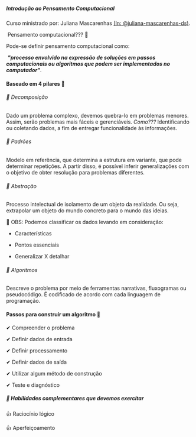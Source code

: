 ##### Introdução ao Pensamento Computacional

Curso ministrado por: Juliana Mascarenhas [(In: @juliana-mascarenhas-ds)](https://www.linkedin.com/in/juliana-mascarenhas-ds/).

​	Pensamento computacional??? 🤔

Pode-se definir pensamento computacional como: 

​													***"processo envolvido na expressão de soluções em passos 													computacionais ou algoritmos que podem ser 													implementados no computador"***.

#### Baseado em 4 pilares 👀

###### 📌 Decomposição

Dado um problema complexo, devemos quebra-lo em problemas menores. Assim, serão problemas mais fáceis e gerenciáveis. *Como???* Identificando ou coletando dados, a fim de entregar funcionalidade às informações.

###### 📌 Padrões

Modelo em referência, que determina a estrutura em variante, que pode determinar repetições. A partir disso, é possível inferir generalizações com o objetivo de obter resolução para problemas diferentes.

###### 📌 Abstração 

Processo intelectual de isolamento de um objeto da realidade. Ou seja, extrapolar um objeto do mundo concreto para o mundo das ideias. 

👀 OBS: Podemos classificar os dados levando em consideração:

- Características

- Pontos essenciais
- Generalizar X detalhar

###### 📌 Algoritmos

Descreve o problema por meio de ferramentas narrativas, fluxogramas ou pseudocódigo. É codificado de acordo com cada linguagem de programação.



#### Passos para construir um algoritmo 🚧

✔ Compreender o problema

✔ Definir dados de entrada

✔ Definir processamento

✔ Definir dados de saída

✔ Utilizar algum método de construção

✔ Teste e diagnóstico



##### 🧠 Habilidades complementares que devemos exercitar

👍 Raciocínio lógico

👍 Aperfeiçoamento
